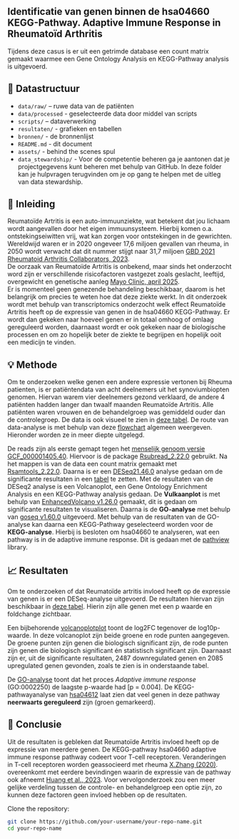 ## Identificatie van genen binnen de hsa04660 KEGG-Pathway. Adaptive Immune Response in Rheumatoïd Arthritis

Tijdens deze casus is er uit een getrimde database een count matrix gemaakt waarmee een Gene Ontology Analysis en KEGG-Pathway analysis is uitgevoerd.

## 📁 Datastructuur

- `data/raw/` – ruwe data van de patiënten 
- `data/processed` - geselecteerde data door middel van scripts
- `scripts/` – dataverwerking
- `resultaten/` - grafieken en tabellen
- `bronnen/` - de bronnenlijst
- `README.md` - dit document
- `assets/` - behind the scenes spul
- `data_stewardship/` - Voor de competentie beheren ga je aantonen dat je projectgegevens kunt beheren met behulp van GitHub. In deze folder kan je hulpvragen terugvinden om je op gang te helpen met de uitleg van data stewardship. 


## 🦴 Inleiding

Reumatoïde Artritis is een auto-immuunziekte, wat betekent dat jou lichaam wordt aangevallen door het eigen immuunsysteem. Hierbij komen o.a. ontstekingseiwitten vrij, wat kan zorgen voor ontstekingen in de gewrichten. 
Wereldwijd waren er in 2020 ongeveer 17,6 miljoen gevallen van rheuma, in 2050 wordt verwacht dat dit nummer stijgt naar 31,7 miljoen [GBD 2021 Rheumatoid Arthritis Collaborators, 2023](bronnen/1-s2.0-S2665991323002114-main.pdf).  
De oorzaak van Reumatoïde Artritis is onbekend, maar sinds het onderzocht word zijn er verschillende risicofactoren vastgezet zoals geslacht, leeftijd, overgewicht en genetische aanleg [Mayo Clinic, april 2025](https://www.mayoclinic.org/diseases-conditions/rheumatoid-arthritis/symptoms-causes/syc-20353648).  
Er is momenteel geen genezende behandeling beschikbaar, daarom is het belangrijk om precies te weten hoe dat deze ziekte werkt. In dit onderzoek wordt met behulp van transcriptomics onderzocht welk effect Reumatoïde Artritis heeft op de expressie van genen in de hsa04660 KEGG-Pathway.
Er wordt dan gekeken naar hoeveel genen er in totaal omhoog of omlaag gereguleerd worden, daarnaast wordt er ook gekeken naar de biologische processen en om zo hopelijk beter de ziekte te begrijpen en hopelijk ooit een medicijn te vinden.

## 💡 Methode

Om te onderzoeken welke genen een andere expressie vertonen bij Rheuma patienten, is er patiëntendata van acht deelnemers uit het synoviumbiopten genomen. Hiervan warem vier deelnemers gezond verklaard, de andere 4 patiënten hadden langer dan twaalf maanden Reumatoïde Artritis. 
Alle patiënten waren vrouwen en de behandelgroep was gemiddeld ouder dan de controlegroep. De data is ook visueel te zien in [deze tabel](assets/patiëntendata.xlsx). 
De route van data-analyse is met behulp van deze [flowchart](assets/flowchard.PNG) algemeen weergeven. Hieronder worden ze in meer diepte uitgelegd.

De reads zijn als eerste gemapt tegen het [menselijk genoom versie GCF_000001405.40](https://www.ncbi.nlm.nih.gov/datasets/genome/GCF_000001405.40/). Hiervoor is de package [Rsubread_2.22.0](bronnen/Rsubread.pdf) gebruikt. Na het mappen is van de data een count matrix gemaakt met [Rsamtools_2.22.0](bronnen/Rsamtools.pdf). Daarna is er een [DESeq21.46.0](bronnen/DESeq2.pdf) analyse gedaan om de significante resultaten in een [tabel](resultaten/) te zetten. Met de resultaten van de DESeq2 analyse is een Volcanoplot, een Gene Ontology Enrichment Analysis en een KEGG-Pathway analysis gedaan. De **Vulkaanplot** is met behulp van [EnhancedVolcano v1.26.0](https://bioconductor.org/packages/release/bioc/html/EnhancedVolcano.html) gemaakt, dit is gedaan om significante resultaten te visualiseren. Daarna is de **GO-analyse** met behulp van [goseq v1.60.0](https://bioconductor.org/packages/release/bioc/html/goseq.html) uitgevoerd. Met behulp van de resultaten van de GO-analyse kan daarna een KEGG-Pathway geselecteerd worden voor de **KEGG-analyse**. Hierbij is besloten om hsa04660 te analyseren, wat een pathway is in de adaptive immune response. Dit is gedaan met de [pathview](https://bioconductor.org/packages/release/bioc/html/pathview.html) library.

## 📈 Resultaten

Om te onderzoeken of dat Reumatoïde artritis invloed heeft op de expressie van genen is er een DESeq-analyse uitgevoerd. De resultaten hiervan zijn beschikbaar in [deze tabel](resultaten/DESeqAnalysis.csv). Hierin zijn alle genen met een p waarde en foldchange zichtbaar. 

Een bijbehorende [volcanoplotplot](resultaten/vulcano_plot.png) toont de log2FC tegenover de log10p-waarde. In deze volcanoplot zijn beide groene en rode punten aangegeven. De groene punten zijn genen die biologisch significant zijn, de rode punten zijn genen die biologisch significant én statistisch significant zijn. Daarnaast zijn er, uit de significante resultaten, 2487 downregulated genen en 2085 upregulated genen gevonden, zoals te zien is in onderstaande tabel.

De [GO-analyse](resultaten/GO-analyse.csv) toont dat het proces *Adaptive immune response* (GO:0002250) de laagste p-waarde had [p = 0.004].
De KEGG-pathwayanalyse van [hsa04612](resultaten/hsa04612.png) laat zien dat veel genen in deze pathway **neerwaarts gereguleerd** zijn (groen gemarkeerd).

## 📌 Conclusie

Uit de resultaten is gebleken dat Reumatoïde Artritis invloed heeft op de expressie van meerdere genen. De KEGG-pathway hsa04660 adaptive immune response pathway codeert voor T-cell receptoren. Veranderingen in T-cell receptoren worden geassocieerd met rheuma 
  [X.Zhang (2020)](https://www.sciencedirect.com/science/article/abs/pii/S0896841120300457?via%3Dihub). overeenkomt met eerdere bevindingen waarin de expressie van de pathway ook afneemt [Huang et al., 2023](bronnen/TCRregulation.pdf). Voor vervolgonderzoek zou een meer gelijke verdeling tussen de controle- en behandelgroep een optie zijn, zo kunnen deze factoren geen invloed hebben op de resultaten.

Clone the repository:

```bash
git clone https://github.com/your-username/your-repo-name.git
cd your-repo-name
